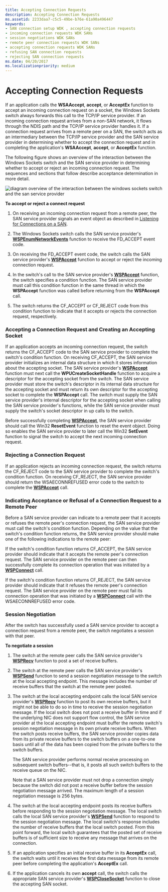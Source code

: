 ```yaml
---
title: Accepting Connection Requests
description: Accepting Connection Requests
ms.assetid: 2233daa7-c5c5-49be-b76e-61a90a496447
keywords:
- SAN connection setup WDK , accepting connection requests
- incoming connection requests WDK SANs
- session negotiations WDK SANs
- remote peer connection requests WDK SANs
- accepting connection requests WDK SANs
- refusing SAN connection requests
- rejecting SAN connection requests
ms.date: 04/20/2017
ms.localizationpriority: medium
---
```


# Accepting Connection Requests





If an application calls the **WSAAccept**, **accept**, or **AcceptEx** function to accept an incoming connection request on a socket, the Windows Sockets switch always forwards this call to the TCP/IP service provider. If an incoming connection request arrives from a non-SAN network, it flows through the NDIS path and the TCP/IP service provider handles it. If a connection request arrives from a remote peer on a SAN, the switch acts as an intermediary between the TCP/IP service provider and the SAN service provider in determining whether to accept the connection request and in completing the application's **WSAAccept**, **accept**, or **AcceptEx** function.

The following figure shows an overview of the interaction between the Windows Sockets switch and the SAN service provider in determining whether to accept or reject an incoming connection request. The sequences and sections that follow describe acceptance determination in more detail.

![diagram overview of the interaction between the windows sockets switch and the san service provider](images/apiflow5.png)

 **To accept or reject a connect request**

1.  On receiving an incoming connection request from a remote peer, the SAN service provider signals an event object as described in [Listening for Connections on a SAN](listening-for-connections-on-a-san.md).

2.  The Windows Sockets switch calls the SAN service provider's [**WSPEnumNetworkEvents**](https://msdn.microsoft.com/library/windows/hardware/ff566284) function to receive the FD\_ACCEPT event code.

3.  On receiving the FD\_ACCEPT event code, the switch calls the SAN service provider's [**WSPAccept**](https://msdn.microsoft.com/library/windows/hardware/ff566266) function to accept or reject the incoming connection request.

4.  In the switch's call to the SAN service provider's [**WSPAccept**](https://msdn.microsoft.com/library/windows/hardware/ff566266) function, the switch specifies a condition function. The SAN service provider must call this condition function in the same thread in which the **WSPAccept** function was called before returning from the **WSPAccept** call.

5.  The switch returns the CF\_ACCEPT or CF\_REJECT code from this condition function to indicate that it accepts or rejects the connection request, respectively.

### Accepting a Connection Request and Creating an Accepting Socket

If an application accepts an incoming connection request, the switch returns the CF\_ACCEPT code to the SAN service provider to complete the switch's condition function. On receiving CF\_ACCEPT, the SAN service provider initializes an internal data structure in which it stores information about the accepting socket. The SAN service provider's [**WSPAccept**](https://msdn.microsoft.com/library/windows/hardware/ff566266) function must next call the **WPUCreateSocketHandle** function to acquire a descriptor for the accepting socket from the switch. The SAN service provider must store the switch's descriptor in its internal data structure for the accepting socket and must return its own descriptor for the accepting socket to complete the **WSPAccept** call. The switch must supply the SAN service provider's internal descriptor for the accepting socket when calling the SAN service provider's functions, while the SAN service provider must supply the switch's socket descriptor in up calls to the switch.

Before successfully completing [**WSPAccept**](https://msdn.microsoft.com/library/windows/hardware/ff566266), the SAN service provider should call the Win32 **ResetEvent** function to reset the event object. Doing so enables the SAN service provider to later call the Win32 **SetEvent** function to signal the switch to accept the next incoming connection request.

### Rejecting a Connection Request

If an application rejects an incoming connection request, the switch returns the CF\_REJECT code to the SAN service provider to complete the switch's condition function. On receiving CF\_REJECT, the SAN service provider should return the WSAECONNREFUSED error code to the switch to complete the [**WSPAccept**](https://msdn.microsoft.com/library/windows/hardware/ff566266) call.

### Indicating Acceptance or Refusal of a Connection Request to a Remote Peer

Before a SAN service provider can indicate to a remote peer that it accepts or refuses the remote peer's connection request, the SAN service provider must call the switch's condition function. Depending on the value that the switch's condition function returns, the SAN service provider should make one of the following indications to the remote peer:

If the switch's condition function returns CF\_ACCEPT, the SAN service provider should indicate that it accepts the remote peer's connection request. The SAN service provider on the remote peer can then successfully complete its connection operation that was initiated by a [**WSPConnect**](https://msdn.microsoft.com/library/windows/hardware/ff566275) call.

If the switch's condition function returns CF\_REJECT, the SAN service provider should indicate that it refuses the remote peer's connection request. The SAN service provider on the remote peer must fail its connection operation that was initiated by a [**WSPConnect**](https://msdn.microsoft.com/library/windows/hardware/ff566275) call with the WSAECONNREFUSED error code.

### Session Negotiation

After the switch has successfully used a SAN service provider to accept a connection request from a remote peer, the switch negotiates a session with that peer.

 **To negotiate a session**

1.  The switch at the remote peer calls the SAN service provider's [**WSPRecv**](https://msdn.microsoft.com/library/windows/hardware/ff566309) function to post a set of receive buffers.

2.  The switch at the remote peer calls the SAN service provider's [**WSPSend**](https://msdn.microsoft.com/library/windows/hardware/ff566316) function to send a session negotiation message to the switch at the local accepting endpoint. This message includes the number of receive buffers that the switch at the remote peer posted.

3.  The switch at the local accepting endpoint calls the local SAN service provider's [**WSPRecv**](https://msdn.microsoft.com/library/windows/hardware/ff566309) function to post its own receive buffers, but it might not be able to do so in time to receive the session negotiation message. If the local switch does not post a receive buffer in time and if the underlying NIC does not support flow control, the SAN service provider at the local accepting endpoint must buffer the remote switch's session negotiation message in its own private receive buffers. When the switch posts receive buffers, the SAN service provider copies data from its private receive buffers to the switch buffers on a one-to-one basis until all of the data has been copied from the private buffers to the switch buffers.

    The SAN service provider performs normal receive processing on subsequent switch buffers--that is, it posts all such switch buffers to the receive queue on the NIC.

    Note that a SAN service provider must not drop a connection simply because the switch did not post a receive buffer before the session negotiation message arrived. The maximum length of a session negotiation message is 256 bytes.

4.  The switch at the local accepting endpoint posts its receive buffers before responding to the session negotiation message. The local switch calls the local SAN service provider's [**WSPSend**](https://msdn.microsoft.com/library/windows/hardware/ff566316) function to respond to the session negotiation message. The local switch's response includes the number of receive buffers that the local switch posted. From this point forward, the local switch guarantees that the posted set of receive buffers is of sufficient size to receive any message that arrives on the connection.

5.  If an application specifies an initial receive buffer in its **AcceptEx** call, the switch waits until it receives the first data message from its remote peer before completing the application's **AcceptEx** call.

6.  If the application cancels its own **accept** call, the switch calls the appropriate SAN service provider's [**WSPCloseSocket**](https://msdn.microsoft.com/library/windows/hardware/ff566273) function to close the accepting SAN socket.

 

 





